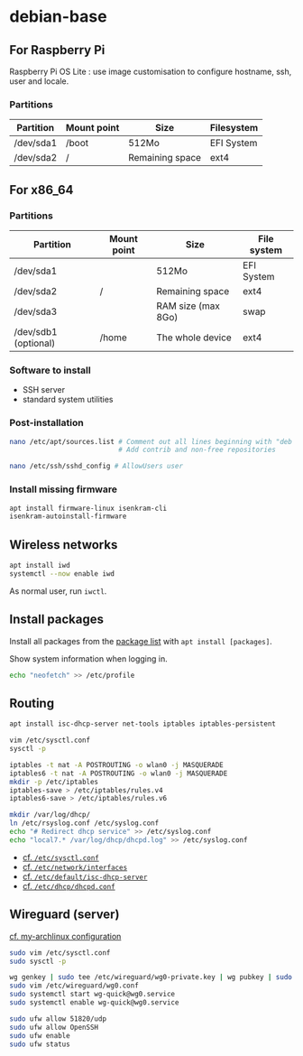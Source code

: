 # debian-base

## For Raspberry Pi

Raspberry Pi OS Lite : use image customisation to configure hostname, ssh, user and locale.

### Partitions

Partition | Mount point | Size                   | Filesystem
--------- | ----------- | ---------------------- | ----------
/dev/sda1 | /boot       | 512Mo                  | EFI System
/dev/sda2 | /           | Remaining space        | ext4

## For x86_64

### Partitions

Partition            | Mount point | Size               | File system
-------------------- | ----------- | ------------------ | ----------------
/dev/sda1            |             | 512Mo              | EFI System
/dev/sda2            | /           | Remaining space    | ext4
/dev/sda3            |             | RAM size (max 8Go) | swap
/dev/sdb1 (optional) | /home       | The whole device   | ext4

### Software to install

- SSH server
- standard system utilities

### Post-installation

```sh
nano /etc/apt/sources.list # Comment out all lines beginning with "deb cdrom:..."
                           # Add contrib and non-free repositories

nano /etc/ssh/sshd_config # AllowUsers user
```

### Install missing firmware

```sh
apt install firmware-linux isenkram-cli
isenkram-autoinstall-firmware
```

## Wireless networks

```sh
apt install iwd
systemctl --now enable iwd
```

As normal user, run `iwctl`. 

## Install packages

Install all packages from the [package list](package-list.txt) with `apt install [packages]`.

Show system information when logging in.

```sh
echo "neofetch" >> /etc/profile
```

## Routing 

```sh
apt install isc-dhcp-server net-tools iptables iptables-persistent

vim /etc/sysctl.conf
sysctl -p

iptables -t nat -A POSTROUTING -o wlan0 -j MASQUERADE 
iptables6 -t nat -A POSTROUTING -o wlan0 -j MASQUERADE 
mkdir -p /etc/iptables
iptables-save > /etc/iptables/rules.v4
iptables6-save > /etc/iptables/rules.v6

mkdir /var/log/dhcp/
ln /etc/rsyslog.conf /etc/syslog.conf
echo "# Redirect dhcp service" >> /etc/syslog.conf
echo "local7.* /var/log/dhcp/dhcpd.log" >> /etc/syslog.conf
```

- [cf. `/etc/sysctl.conf`](etc/sysctl.conf)
- [cf. `/etc/network/interfaces`](etc/network/interfaces)
- [cf. `/etc/default/isc-dhcp-server`](etc/default/isc-dhcp-server)
- [cf. `/etc/dhcp/dhcpd.conf`](etc/dhcp/dhcpd.conf)


## Wireguard (server)

[cf. my-archlinux configuration](https://github.com/gbeldilmi/my-archlinux)

```sh
sudo vim /etc/sysctl.conf
sudo sysctl -p

wg genkey | sudo tee /etc/wireguard/wg0-private.key | wg pubkey | sudo tee /etc/wireguard/wg0-public.key
sudo vim /etc/wireguard/wg0.conf
sudo systemctl start wg-quick@wg0.service
sudo systemctl enable wg-quick@wg0.service

sudo ufw allow 51820/udp
sudo ufw allow OpenSSH
sudo ufw enable
sudo ufw status
```
